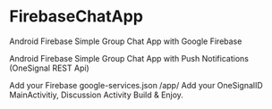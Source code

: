 # FirebaseChatApp
Android Firebase Simple Group Chat App with Google Firebase


Android Firebase Simple Group Chat App with Push Notifications (OneSignal REST Api)

Add your Firebase google-services.json /app/ Add your OneSignalID MainActivitiy, Discussion Activity 
Build & Enjoy.
